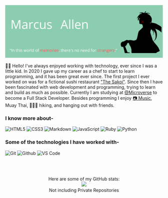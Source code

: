 <div align="center">
<img src="memories.png">
</div>


👋🏼 Hello! I've always enjoyed working with technology, ever since I was a little kid. In 2020 I gave up my career as a chef to start to learn programming, and it has been great ever since. The first project I ever worked on was for a fictional sushi restaurant ["The Sakoi"](https://cachemegifyoucan.github.io/SakoiWebsite/). Since then I have been fascinated with web development and programming, trying to learn and build as much as possible. Currently I am studying at [@Microverse](https://www.microverse.org) to become a Full Stack Developer. Besides programming I enjoy [📷 Music](https://www.youtube.com/channel/UCOJLc_BTPc2Yq8sJxDOCsog), Muay Thai, 🚶🏼‍♂️ hiking, and hanging out with friends.


### I know more about- </br>
![HTML5](https://img.shields.io/badge/-HTML5-000000?style=for-the-badge&logo=HTML5)
![CSS3](https://img.shields.io/badge/-CSS3-000000?style=for-the-badge&logo=CSS3)
![Markdown](http://img.shields.io/badge/-Markdown-000000?style=for-the-badge&logo=Markdown&logoColor=magenta)
![JavaScript](https://img.shields.io/badge/-JavaScript-000000?style=for-the-badge&logo=javascript)
![Ruby](https://img.shields.io/badge/-Ruby-000000?style=for-the-badge&logo=Ruby)
![Python](https://img.shields.io/badge/-Python-000000?style=for-the-badge&logo=Python)

### Some of the technologies I have worked with-</br>
![Git](http://img.shields.io/badge/-Git-000000?style=for-the-badge&logo=Git)
![Github](http://img.shields.io/badge/-Github-000000?style=for-the-badge&logo=Github&logoColor=green)
![VS Code](http://img.shields.io/badge/-VS%20Code-000000?style=for-the-badge&logo=Visual-studio-code&logoColor=blue)
</br></br></br></br>



<div align="center">
    Here are some of my GitHub stats:
    <br>
    <img src="https://github-readme-stats.vercel.app/api?username=CacheMeGifYouCan&show_icons=true&theme=radical&title_color=37B256&icon_color=37B256&count_private=true&hide_title=true&show_owner=true&hide_border=true&hide=commits,contribs">
    <br>
    Not including Private Repositories
</div>

